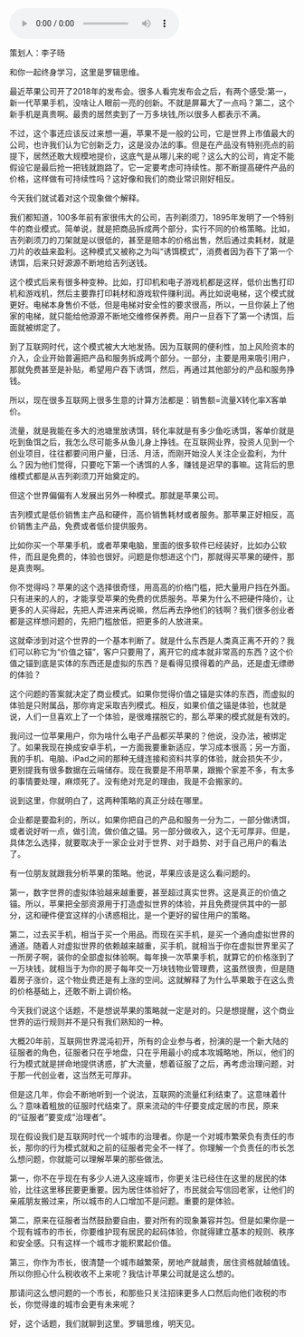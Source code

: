 <audio src="http://igetoss.cdn.igetget.com/mp3/201809/17/201809172000433791893151.mp3" controls="controls">您的浏览器不支持 audio 标签。</audio><p>策划人：李子旸</p><p>和你一起终身学习，这里是罗辑思维。</p><p>最近苹果公司开了2018年的发布会。很多人看完发布会之后，有两个感受:第一，新一代苹果手机，没啥让人眼前一亮的创新。不就是屏幕大了一点吗？第二，这个新手机是真贵啊。最贵的居然卖到了一万多块钱,所以很多人都表示不满。</p><p>不过，这个事还应该反过来想一遍，苹果不是一般的公司，它是世界上市值最大的公司，也许我们认为它创新乏力，这是没办法的事。但是在产品没有特别亮点的前提下，居然还敢大规模地提价，这底气是从哪儿来的呢？这么大的公司，肯定不能假设它是最后抢一把钱就跑路了。它一定要考虑可持续性。那不断提高硬件产品的价格，这样做有可持续性吗？这好像和我们的商业常识刚好相反。</p><p>今天我们就试着对这个现象做个解释。</p><p>我们都知道，100多年前有家很伟大的公司，吉列剃须刀，1895年发明了一个特别牛的商业模式。简单说，就是把商品拆成两个部分，实行不同的价格策略。比如，吉列剃须刀的刀架就是以很低的，甚至是赔本的价格出售，然后通过卖耗材，就是刀片的收益来盈利。这种模式又被称之为叫“诱饵模式”，消费者因为吞下了第一个诱饵，后来只好源源不断地给吉列送钱。</p><p>这个模式后来有很多种变种。比如，打印机和电子游戏机都是这样，低价出售打印机和游戏机，然后主要靠打印耗材和游戏软件赚利润。再比如说电梯，这个模式就更好。电梯本身售价不低，但是电梯对安全性的要求很高，所以，一旦你装上了他家的电梯，就只能给他源源不断地交维修保养费。用户一旦吞下了第一个诱饵，后面就被绑定了。</p><p>到了互联网时代，这个模式被大大地发扬。因为互联网的便利性，加上风险资本的介入，企业开始普遍把产品和服务拆成两个部分。一部分，主要是用来吸引用户，那就免费甚至是补贴，希望用户吞下诱饵，然后，再通过其他部分的产品和服务挣钱。</p><p>所以，现在很多互联网上很多生意的计算方法都是：销售额=流量X转化率X客单价。</p><p>流量，就是我能在多大的池塘里放诱饵，转化率就是有多少鱼吃诱饵，客单价就是吃到鱼饵之后，我怎么尽可能多从鱼儿身上挣钱。在互联网业界，投资人见到一个创业项目，往往都要问用户量，日活、月活，而刚开始没人关注企业盈利，为什么？因为他们觉得，只要吃下第一个诱饵的人多，赚钱是迟早的事嘛。这背后的思维模式都是从吉列剃须刀开始奠定的。</p><p>但这个世界偏偏有人发展出另外一种模式。那就是苹果公司。</p><p>吉列模式是低价销售主产品和硬件，高价销售耗材或者服务。那苹果正好相反，高价销售主产品，免费或者低价提供服务。</p><p>比如你买一个苹果手机，或者苹果电脑，里面的很多软件已经装好，比如办公软件，而且是免费的，体验也很好。问题是你想进这个门，那就得买苹果的硬件，那是真贵啊。</p><p>你不觉得吗？苹果的这个选择很奇怪，用高高的价格门槛，把大量用户挡在外面。只有进来的人的，才能享受苹果的免费的优质服务。苹果为什么不把硬件降价，让更多的人买得起，先把人弄进来再说嘛，然后再去挣他们的钱啊？我们很多创业者都是这样想问题的，先把门槛放低，把更多的人放进来。</p><p>这就牵涉到对这个世界的一个基本判断了。就是什么东西是人类真正离不开的？我们可以称它为“价值之锚”，客户只要用了，离开它的成本就非常高的东西？这个价值之锚到底是实体的东西还是虚拟的东西？是看得见摸得着的产品，还是虚无缥缈的体验？</p><p>这个问题的答案就决定了商业模式。如果你觉得价值之锚是实体的东西，而虚拟的体验是只附属品，那你肯定采取吉列模式。相反，如果价值之锚是体验，也就是说，人们一旦喜欢上了一个体验，是很难摆脱它的，那么苹果的模式就是有效的。</p><p>我问过一位苹果用户，你为啥什么电子产品都买苹果的？他说，没办法，被绑定了。如果我现在换成安卓手机，一方面我要重新适应，学习成本很高；另一方面，我的手机、电脑、iPad之间的那种无缝连接和资料共享的体验，就会损失不少，更别提我有很多数据在云端储存。现在我要是不用苹果，跟搬个家差不多，有太多的事情要处理，麻烦死了。没有绝对充足的理由，我是不会搬家的。</p><p>说到这里，你就明白了，这两种策略的真正分歧在哪里。</p><p>企业都是要盈利的，所以，如果你把自己的产品和服务一分为二，一部分做诱饵，或者说好听一点，做引流，做价值之锚。另一部分做收入，这个无可厚非。但是，具体怎么选择，就要取决于一家企业对于世界、对于趋势、对于自己用户的看法了。</p><p>有一位朋友就跟我分析苹果的策略。他说，苹果应该是这么看问题的。</p><p>第一，数字世界的虚拟体验越来越重要，甚至超过真实世界。这是真正的价值之锚。所以，苹果把全部资源用于打造虚拟世界的体验，并且免费提供其中的一部分，这和硬件便宜这样的小诱惑相比，是一个更好的留住用户的策略。</p><p>第二，过去买手机，相当于买一个用品。而现在买手机，是买一个通向虚拟世界的通道。随着人对虚拟世界的依赖越来越重，买手机，就相当于你在虚拟世界里买了一所房子啊，装你的全部虚拟体验啊。每年换一次苹果手机，就算它的价格涨到了一万块钱，就相当于为你的房子每年交一万块钱物业管理费，这虽然很贵，但是随着房子涨价，这个物业费还是有上涨的空间。这就解释了为什么苹果敢于在这么贵的价格基础上，还敢不断上调价格。</p><p>今天我们说这个话题，不是想说苹果的策略就一定是对的。只是想提醒，这个商业世界的运行规则并不是只有我们熟知的一种。</p><p>大概20年前，互联网世界混沌初开，所有的企业参与者，扮演的是一个新大陆的征服者的角色，征服者只在乎地盘，只在乎用最小的成本攻城略地，所以，他们的行为模式就是拼命地提供诱惑，扩大流量，想着征服了之后，再考虑治理问题，对于那一代创业者，这当然无可厚非。</p><p>但是这几年，你会不断地听到一个说法，互联网的流量红利结束了。这意味着什么？意味着粗放的征服时代结束了。原来流动的牛仔要变成定居的市民，原来的“征服者”要变成“治理者”。</p><p>现在假设我们是互联网时代一个城市的治理者。你是一个对城市繁荣负有责任的市长，那你的行为模式就和之前的征服者完全不一样了。你理解一个负责任的市长怎么想问题，你就能可以理解苹果的那些做法。</p><p>第一，你不在乎现在有多少人进入这座城市，你更关注已经住在这里的居民的体验，比往这里移民要更重要。因为居住体验好了，市民就会写信回老家，让他们的亲戚朋友搬过来，所以城市的人口增加不是问题。重要的是体验。</p><p>第二，原来在征服者当然鼓励要自由，要对所有的现象兼容并包。但是如果你是一个现有城市的市长，你要维护现有居民的起码体验，你就得建立基本的规则、秩序和安全感。只有这样一个城市才能积累起价值。</p><p>第三，你作为市长，很清楚一个城市越繁荣，房地产就越贵，居住资格就越值钱。所以你担心什么税收收不上来呢？我估计苹果公司就是这么想的。</p><p>那请问这么想问题的一个市长，和那些只关注招徕更多人口然后向他们收税的市长，你觉得谁的城市会更有未来呢？</p><p>好，这个话题，我们就聊到这里。罗辑思维，明天见。</p>